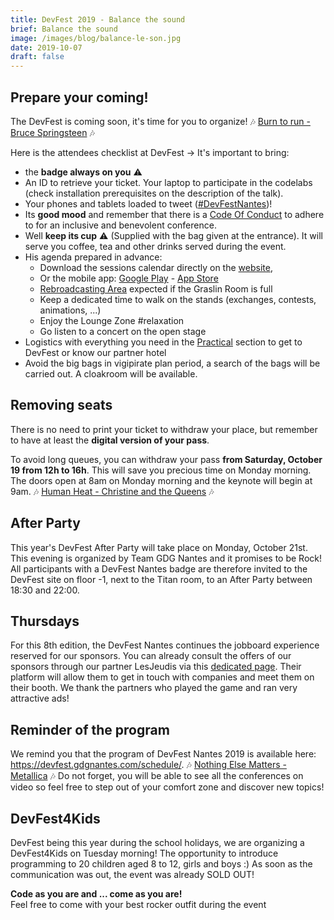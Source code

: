 ```yaml
---
title: DevFest 2019 - Balance the sound
brief: Balance the sound
image: /images/blog/balance-le-son.jpg
date: 2019-10-07
draft: false
---
```


## Prepare your coming!
The DevFest is coming soon, it's time for you to organize! 🎶 [Burn to run - Bruce Springsteen](https://www.youtube.com/watch?v=IxuThNgl3YA) 🎶

Here is the attendees checklist at DevFest → It's important to bring:

* the **badge always on you** :warning:
* An ID to retrieve your ticket. Your laptop to participate in the codelabs (check installation prerequisites on the description of the talk).
* Your phones and tablets loaded to tweet ([#DevFestNantes](https://twitter.com/search?q=%23devfestnantes))!
* Its **good mood** and remember that there is a [Code Of Conduct](https://devfest.gdgnantes.com/code-of-conduct/) to adhere to for an inclusive and benevolent conference.
* Well **keep its cup** :warning: (Supplied with the bag given at the entrance). It will serve you coffee, tea and other drinks served during the event.
* His agenda prepared in advance:
    * Download the sessions calendar directly on the [website](https://devfest.gdgnantes.com/schedule/),
    * Or the mobile app: [Google Play](https://play.google.com/store/apps/details?id=io.monkeypatch.mobile.konfetti) - [App Store](https://apps.apple.com/us/app/konfetti/id1480039275?app=itunes)
    * [Rebroadcasting Area](https://devfest.gdgnantes.com/attending/) expected if the Graslin Room is full
    * Keep a dedicated time to walk on the stands (exchanges, contests, animations, ...)
    * Enjoy the Lounge Zone #relaxation
    * Go listen to a concert on the open stage
* Logistics with everything you need in the [Practical](https://devfest.gdgnantes.com/attending/) section to get to DevFest or know our partner hotel
* Avoid the big bags in vigipirate plan period, a search of the bags will be carried out. A cloakroom will be available.

## Removing seats
There is no need to print your ticket to withdraw your place, but remember to have at least the **digital version of your pass**.

To avoid long queues, you can withdraw your pass **from Saturday, October 19 from 12h to 16h**. This will save you precious time on Monday morning. The doors open at 8am on Monday morning and the keynote will begin at 9am. 🎶 [Human Heat - Christine and the Queens](https://www.youtube.com/watch?v=FkWVD9w98ok) 🎶

## After Party
This year's DevFest After Party will take place on Monday, October 21st. This evening is organized by Team GDG Nantes and it promises to be Rock!
All participants with a DevFest Nantes badge are therefore invited to the DevFest site on floor -1, next to the Titan room, to an After Party between 18:30 and 22:00.

## Thursdays
For this 8th edition, the DevFest Nantes continues the jobboard experience reserved for our sponsors. You can already consult the offers of our sponsors through our partner LesJeudis via this [dedicated page](https://devfest.lesjeudis.com/). Their platform will allow them to get in touch with companies and meet them on their booth. We thank the partners who played the game and ran very attractive ads!

## Reminder of the program
We remind you that the program of DevFest Nantes 2019 is available here: https://devfest.gdgnantes.com/schedule/. 🎶 [Nothing Else Matters - Metallica](https://www.youtube.com/watch?v=tAGnKpE4NCI) 🎶
Do not forget, you will be able to see all the conferences on video so feel free to step out of your comfort zone and discover new topics!

## DevFest4Kids
DevFest being this year during the school holidays, we are organizing a DevFest4Kids on Tuesday morning! The opportunity to introduce programming to 20 children aged 8 to 12, girls and boys :)
As soon as the communication was out, the event was already SOLD OUT!

**Code as you are and ... come as you are!**  
Feel free to come with your best rocker outfit during the event   
